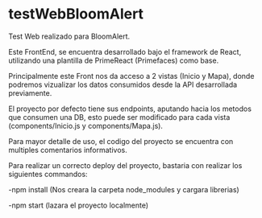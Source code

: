 # testWebBloomAlert
Test Web realizado para BloomAlert.

Este FrontEnd, se encuentra desarrollado bajo el framework de React, utilizando una plantilla de PrimeReact (Primefaces) como base.

Principalmente este Front nos da acceso a 2 vistas (Inicio y Mapa), donde podremos vizualizar los datos consumidos desde la API desarrollada previamente.

El proyecto por defecto tiene sus endpoints, aputando hacia los metodos que consumen una DB, esto puede ser modificado para cada vista (components/Inicio.js y components/Mapa.js).

Para mayor detalle de uso, el codigo del proyecto se encuentra con multiples comentarios informativos.

Para realizar un correcto deploy del proyecto, bastaria con realizar los siguientes commandos:

-npm install (Nos creara la carpeta node_modules y cargara librerias)

-npm start (lazara el proyecto localmente)
